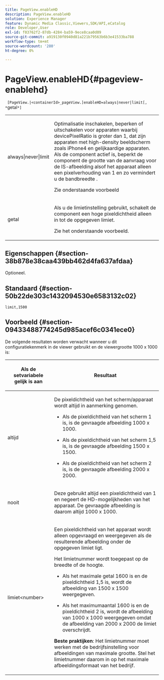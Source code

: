```yaml
---
title: PageView.enableHD
description: PageView.enableHD
solution: Experience Manager
feature: Dynamic Media Classic,Viewers,SDK/API,eCatalog
role: Developer,User
exl-id: f03762f2-87db-4284-ba59-9ece8caa0d09
source-git-commit: a919130f0940d81a221b79563b6b3e41533ba788
workflow-type: tm+mt
source-wordcount: '280'
ht-degree: 0%

---
```


# PageView.enableHD{#pageview-enablehd}

` [PageView.|<containerId>_pageView.]enableHD=always|never|limit[, *`getal`*]`

<table id="table_0BEA0B5FFDF64E5594B534B2A87A6D88"> 
 <tbody> 
  <tr> 
   <td colname="col1"> <p> <span class="codeph"> always|never|limit</span> </p> </td> 
   <td colname="col2"> <p> Optimalisatie inschakelen, beperken of uitschakelen voor apparaten waarbij <span class="codeph"> devicePixelRatio</span> is groter dan <span class="codeph"> 1</span>, dat zijn apparaten met high-density beeldscherm zoals iPhone4 en gelijkaardige apparaten. Als de component actief is, beperkt de component de grootte van de aanvraag voor de IS-afbeelding alsof het apparaat alleen een pixelverhouding van <span class="codeph"> 1</span> en zo vermindert u de bandbreedte . </p> <p>Zie onderstaande voorbeeld </p> </td> 
  </tr> 
  <tr> 
   <td colname="col1"> <p> <span class="codeph"><span class="varname"> getal</span></span> </p> </td> 
   <td colname="col2"> <p> Als u de limietinstelling gebruikt, schakelt de component een hoge pixeldichtheid alleen in tot de opgegeven limiet. </p> <p>Zie het onderstaande voorbeeld. </p> </td> 
  </tr> 
 </tbody> 
</table>

## Eigenschappen {#section-38b878e38caa439bb462d4fa637afdaa}

Optioneel.

## Standaard {#section-50b22de303c1432094530e6583132c02}

`limit,1500`

## Voorbeeld {#section-09433488774245d985acef6c0341ece0}

De volgende resultaten worden verwacht wanneer u dit configuratiekenmerk in de viewer gebruikt en de viewergrootte 1000 x 1000 is:

<table id="table_F97FEDA0EE1B4EF6AC9FF9060548ACA4"> 
 <thead> 
  <tr> 
   <th colname="col1" class="entry"> <p>Als de setvariabele gelijk is aan </p> </th> 
   <th colname="col2" class="entry"> <p>Resultaat </p> </th> 
  </tr>
 </thead>
 <tbody> 
  <tr> 
   <td colname="col1"> <p><span class="codeph"> altijd</span> </p> </td> 
   <td colname="col2"> <p>De pixeldichtheid van het scherm/apparaat wordt altijd in aanmerking genomen. </p> <p> 
     <ul id="ul_D8F31FDFCDB74B75A3B1BFBEE33AF2E2"> 
      <li id="li_8A1C6DCCE10545349C73029729211BB2"> <p>Als de pixeldichtheid van het scherm 1 is, is de gevraagde afbeelding 1000 x 1000. </p> </li> 
      <li id="li_884156A34AC64B4E9B3ACC4C25EB710F"> <p>Als de pixeldichtheid van het scherm 1,5 is, is de gevraagde afbeelding 1500 x 1500. </p> </li> 
      <li id="li_7EC699284A7F4E679E512C3DA8B5454F"> <p>Als de pixeldichtheid van het scherm 2 is, is de gevraagde afbeelding 2000 x 2000. </p> </li> 
     </ul> </p> </td> 
  </tr> 
  <tr> 
   <td colname="col1"> <p><span class="codeph"> nooit</span> </p> </td> 
   <td colname="col2"> <p>Deze gebruikt altijd een pixeldichtheid van 1 en negeert de HD-mogelijkheden van het apparaat. De gevraagde afbeelding is daarom altijd 1000 x 1000. </p> </td> 
  </tr> 
  <tr> 
   <td colname="col1"> <p><span class="codeph"> limiet&lt;number&gt;</span> </p> </td> 
   <td colname="col2"> <p>Een pixeldichtheid van het apparaat wordt alleen opgevraagd en weergegeven als de resulterende afbeelding onder de opgegeven limiet ligt. </p> <p>Het limietnummer wordt toegepast op de breedte of de hoogte. </p> <p> 
     <ul id="ul_CEC06B2280164951BA1A0ADED99E8050"> 
      <li id="li_CA7A0980ACC54690A4F212DF53E2DC8A"> <p>Als het maximale getal 1600 is en de pixeldichtheid 1,5 is, wordt de afbeelding van 1500 x 1500 weergegeven. </p> </li> 
      <li id="li_A4AAD7FBFA0347B082789511CA6768A5"> <p>Als het maximumaantal 1600 is en de pixeldichtheid 2 is, wordt de afbeelding van 1000 x 1000 weergegeven omdat de afbeelding van 2000 x 2000 de limiet overschrijdt. </p> </li> 
     </ul> </p> <p><b>Beste praktijken</b>: Het limietnummer moet werken met de bedrijfsinstelling voor afbeeldingen van maximale grootte. Stel het limietnummer daarom in op het maximale afbeeldingsformaat van het bedrijf. </p> </td> 
  </tr> 
 </tbody> 
</table>
